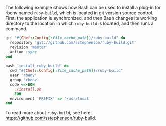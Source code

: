 The following example shows how Bash can be used to install a plug-in
for rbenv named `ruby-build`, which is located in git version source
control. First, the application is synchronized, and then Bash changes
its working directory to the location in which `ruby-build` is located,
and then runs a command.

``` ruby
git "#{Chef::Config[:file_cache_path]}/ruby-build" do
  repository 'git://github.com/sstephenson/ruby-build.git'
  revision 'master'
  action :sync
end

bash 'install_ruby_build' do
  cwd "#{Chef::Config[:file_cache_path]}/ruby-build"
  user 'rbenv'
  group 'rbenv'
  code <<-EOH
    ./install.sh
    EOH
  environment 'PREFIX' => '/usr/local'
end
```

To read more about `ruby-build`, see here:
<https://github.com/sstephenson/ruby-build>.